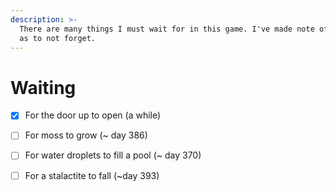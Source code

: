 ```yaml
---
description: >-
  There are many things I must wait for in this game. I've made note of them so
  as to not forget.
---
```


# Waiting

* [x] For the door up to open \(a while\)
* [ ] For moss to grow \(~ day 386\)
* [ ] For water droplets to fill a pool \(~ day 370\)
* [ ] For a stalactite to fall \(~day 393\)

